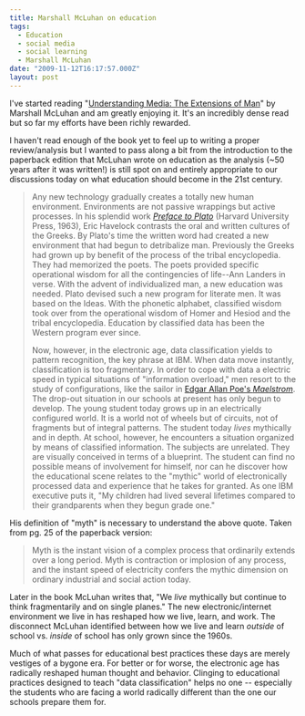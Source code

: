 ```yaml
---
title: Marshall McLuhan on education
tags:
  - Education
  - social media
  - social learning
  - Marshall McLuhan
date: "2009-11-12T16:17:57.000Z"
layout: post
---
```


I've started reading "[Understanding Media: The Extensions of Man][0]" by Marshall McLuhan and am greatly enjoying it. It's an incredibly dense read but so far my efforts have been richly rewarded.  

  

I haven't read enough of the book yet to feel up to writing a proper review/analysis but I wanted to pass along a bit from the introduction to the paperback edition that McLuhan wrote on education as the analysis (~50 years after it was written!) is still spot on and entirely appropriate to our discussions today on what education should become in the 21st century.  

  


>   
> 
> Any new technology gradually creates a totally new human environment. Environments are not passive wrappings but active processes. In his splendid work _[Preface to Plato][1]_ (Harvard University Press, 1963), Eric Havelock contrasts the oral and written cultures of the Greeks. By Plato's time the written word had created a new environment that had begun to detribalize man. Previously the Greeks had grown up by benefit of the process of the tribal encyclopedia. They had memorized the poets. The poets provided specific operational wisdom for all the contingencies of life--Ann Landers in verse. With the advent of individualized man, a new education was needed. Plato devised such a new program for literate men. It was based on the Ideas. With the phonetic alphabet, classified wisdom took over from the operational wisdom of Homer and Hesiod and the tribal encyclopedia. Education by classified data has been the Western program ever since.  
> 
>   
> 
> Now, however, in the electronic age, data classification yields to pattern recognition, the key phrase at IBM. When data move instantly, classification is too fragmentary. In order to cope with data a electric speed in typical situations of "information overload," men resort to the study of configurations, like the sailor in [Edgar Allan Poe's _Maelstrom_][2]. The drop-out situation in our schools at present has only begun to develop. The young student today grows up in an electrically configured world. It is a world not of wheels but of circuits, not of fragments but of integral patterns. The student today _lives_ mythically and in depth. At school, however, he encounters a situation organized by means of classified information. The subjects are unrelated. They are visually conceived in terms of a blueprint. The student can find no possible means of involvement for himself, nor can he discover how the educational scene relates to the "mythic" world of electronically processed data and experience that he takes for granted. As one IBM executive puts it, "My children had lived several lifetimes compared to their grandparents when they begun grade one."  
> 
> 

  

  

His definition of "myth" is necessary to understand the above quote. Taken from pg. 25 of the paperback version:  

  


> Myth is the instant vision of a complex process that ordinarily extends over a long period. Myth is contraction or implosion of any process, and the instant speed of electricity confers the mythic dimension on ordinary industrial and social action today.

  

  

Later in the book McLuhan writes that, "We _live_ mythically but continue to think fragmentarily and on single planes." The new electronic/internet environment we live in has reshaped how we live, learn, and work. The disconnect McLuhan identified between how we live and learn _outside_ of school vs. _inside_ of school has only grown since the 1960s.  

  

Much of what passes for educational best practices these days are merely vestiges of a bygone era. For better or for worse, the electronic age has radically reshaped human thought and behavior. Clinging to educational practices designed to teach "data classification" helps no one -- especially the students who are facing a world radically different than the one our schools prepare them for.

[0]: http://www.amazon.com/Understanding-Media-Extensions-Marshall-McLuhan/dp/0262631598
[1]: http://www.amazon.com/Preface-Plato-History-Greek-Mind/dp/0674699068
[2]: http://en.wikipedia.org/wiki/A_Descent_into_the_Maelstr%C3%B6m